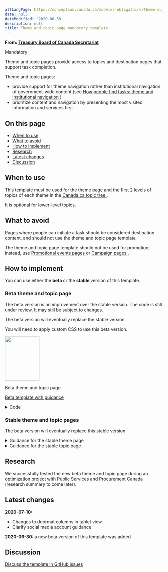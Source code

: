 ```yaml
---
altLangPage: https://conception.canada.ca/modeles-obligatoire/theme-sujet.html
date: null
dateModified: '2020-06-30'
description: null
title: Theme and topic page mandatory template
---
```



<p class="gc-byline">
 <strong>
  From:
  <a href="https://www.canada.ca/en/treasury-board-secretariat.html">
   Treasury Board of Canada Secretariat
  </a>
 </strong>
</p>

<p>
 <span class="label label-danger">
  Mandatory
 </span>
</p>

<p>
 Theme and topic pages provide access to topics and destination pages that support task completion.
</p>

<p>
 Theme and topic pages:
</p>

<ul>
 <li>
  provide support for theme navigation rather than institutional navigation of government-wide content (see
  <a href="{{ site.url }}/architecture/organizing-content.html#toc1">
   How people find tasks: theme and institutional navigation
  </a>
  )
 </li>
 <li>
  prioritize content and navigation by presenting the most visited information and services first
 </li>
</ul>

<section>
 <h2>
  On this page
 </h2>
 <ul>
  <li>
   <a href="#use">
    When to use
   </a>
  </li>
  <li>
   <a href="#avoid">
    What to avoid
   </a>
  </li>
  <li>
   <a href="#specifications">
    How to implement
   </a>
  </li>
  <li>
   <a href="#research">
    Research
   </a>
  </li>
  <li>
   <a href="#changes">
    Latest changes
   </a>
  </li>
  <li>
   <a href="#discuss">
    Discussion
   </a>
  </li>
 </ul>
</section>

<section>
 <h2 id="use">
  When to use
 </h2>
 <p>
  This template must be used for the theme page and the first 2 levels of topics of each theme in the
  <a href="https://www.canada.ca/en/government/about/design-system/topic-tree-content-types.html#tree">
   Canada.ca topic tree
  </a>
  .
 </p>
 <p>
  It is optional for lower-level topics.
 </p>
</section>

<section>
 <h2 id="avoid">
  What to avoid
 </h2>
 <p>
  Pages where people can initiate a task should be considered destination content, and should not use the theme and topic page template
 </p>
 <p>
  The theme and topic page template should not be used for promotion; instead, use
  <a href="../recommended-templates/promotional-events-pages.html">
   Promotional events pages
  </a>
  or
  <a href="../recommended-templates/campaign-pages.html">
   Campaign pages
  </a>
  .
 </p>
</section>

<section>
 <h2 id="specifications">
  How to implement
 </h2>
</section>

<p>
 You can use either the
 <strong>
  beta
 </strong>
 or the
 <strong>
  stable
 </strong>
 version of this template.
</p>

<section>
 <h3>
  Beta theme and topic page
 </h3>
 <p>
  The beta version is an improvement over the stable version. The code is still under review. It may still be subject to changes.
 </p>
 <p>
  The beta version will eventually replace the stable version.
 </p>
 <p>
  You will need to apply custom CSS to use this beta version.
 </p>
 <div class="row mrgn-tp-lg mrgn-bttm-lg">
  <div class="col-xs-10 col-md-8 col-lg-8">
   <div class="gc-dwnld">
    <div class="row">
     <div class="col-xs-10 col-sm-3 col-lg-2">
      <img alt="" class="thumbnail gc-dwnld-img" height="142" src="../images/theme-topic-img-cropped.jpg" width="110">
      </img>
     </div>
     <div class="col-xs-12 col-sm-9 col-lg-10">
      <p class="mrgn-tp-md lead">
       <span>
        Beta theme and topic page
       </span>
      </p>
      <p>
       <a class="btn btn-call-to-action" href="../coded-layout/theme_topic_guidance.html">
        Beta template with guidance
       </a>
      </p>
     </div>
    </div>
   </div>
  </div>
 </div>
 <details>
  <summary>
   Code
  </summary>
  <span id="code">
  </span>
  <div class="wb-tabs">
   <div class="tabpanels">
    <details id="details-panel1">
     <summary>
      HTML
     </summary>
     <pre><code>
&lt;div class="container"&gt;
	&lt;div class="row"&gt;
		&lt;div class="col-md-6"&gt;
			&lt;h1 property="name" id="wb-cont"&gt;[Theme - Topic title]&lt;/h1&gt;
			&lt;p&gt;1-2 sentences that describe the topics and top tasks that can be accessed on this page.&lt;/p&gt;
		&lt;/div&gt;
		&lt;div class="col-md-6 mrgn-tp-sm hidden-sm hidden-xs provisional gc-topic-bg"&gt;
			&lt;div data-bgimg="img/825x200.jpg"&gt;&lt;/div&gt;
		&lt;/div&gt;
	&lt;/div&gt;
&lt;/div&gt;
&lt;section class="well well-sm provisional gc-most-requested"&gt;
	&lt;div class="container"&gt;
		&lt;div class="row"&gt;
			&lt;div class="col-md-2"&gt;
				&lt;h2&gt;Most requested&lt;/h2&gt;
			&lt;/div&gt;
			&lt;div class="col-md-10"&gt;
				&lt;ul class="colcount-md-2"&gt;
					&lt;li&gt;&lt;a href="#"&gt;[Top task hyperlink]&lt;/a&gt;&lt;/li&gt;
					&lt;li&gt;&lt;a href="#"&gt;[Top task hyperlink]&lt;/a&gt;&lt;/li&gt;
					&lt;li&gt;&lt;a href="#"&gt;[Top task hyperlink]&lt;/a&gt;&lt;/li&gt;
					&lt;li&gt;&lt;a href="#"&gt;[Top task hyperlink]&lt;/a&gt;&lt;/li&gt;
					&lt;li&gt;&lt;a href="#"&gt;[Top task hyperlink]&lt;/a&gt;&lt;/li&gt;
					&lt;li&gt;&lt;a href="#"&gt;[Top task hyperlink]&lt;/a&gt;&lt;/li&gt;
					&lt;li&gt;&lt;a href="#"&gt;[Top task hyperlink]&lt;/a&gt;&lt;/li&gt;
				&lt;/ul&gt;
			&lt;/div&gt;
		&lt;/div&gt;
	&lt;/div&gt;
&lt;/section&gt;
&lt;div class="container"&gt;
	&lt;section class="gc-srvinfo"&gt;
		&lt;h2 class="wb-inv"&gt;Services and information&lt;/h2&gt;
		&lt;div class="row wb-eqht-grd"&gt;
			&lt;div class="col-md-4"&gt;
				&lt;h3&gt;&lt;a href="#"&gt;[Subtopic hyperlink text with action]&lt;/a&gt;&lt;/h3&gt;
				&lt;p&gt;Summary of the information or tasks that can be accomplished on the sub-topic page. Use the following drop down to navigate to a relevant page.&lt;/p&gt;
				&lt;div class="wb-fieldflow" data-wb-fieldflow='{"inline": true, "defaultselectedlabel": false, "i18n": { "btn": "Go"} }'&gt;
					&lt;p&gt;[Navigate to a relevant page]&lt;/p&gt;
					&lt;ul&gt;
						&lt;li&gt;&lt;a href="../service-en.html"&gt;Service page&lt;/a&gt;&lt;/li&gt;
						&lt;li&gt;&lt;a href="../institutional/institution-en.html"&gt;Institutional page&lt;/a&gt;&lt;/li&gt;
						&lt;li&gt;&lt;a href="../content-en.html"&gt;Content page&lt;/a&gt;&lt;/li&gt;
					&lt;/ul&gt;
				&lt;/div&gt;
			&lt;/div&gt;
			&lt;div class="col-md-4"&gt;
				&lt;h3&gt;&lt;a href="#"&gt;[Subtopic hyperlink text]&lt;/a&gt;&lt;/h3&gt;
				&lt;p&gt;Summary of the information or tasks that can be accomplished on the sub-topic page. Remove prose or promotional messaging. Use action verbs.&lt;/p&gt;
			&lt;/div&gt;
			&lt;div class="col-md-4"&gt;
				&lt;h3&gt;&lt;a href="#"&gt;[Subtopic hyperlink text]&lt;/a&gt;&lt;/h3&gt;
				&lt;p&gt;Summary of the information or tasks that can be accomplished on the sub-topic page. Remove prose or promotional messaging. Use action verbs.&lt;/p&gt;
			&lt;/div&gt;
			&lt;div class="col-md-4"&gt;
				&lt;h3&gt;&lt;a href="#"&gt;[Subtopic hyperlink text]&lt;/a&gt;&lt;/h3&gt;
				&lt;p&gt;Summary of the information or tasks that can be accomplished on the sub-topic page. Remove prose or promotional messaging. Use action verbs.&lt;/p&gt;
			&lt;/div&gt;
			&lt;div class="col-md-4"&gt;
				&lt;h3&gt;&lt;a href="#"&gt;[Subtopic hyperlink text]&lt;/a&gt;&lt;/h3&gt;
				&lt;p&gt;Summary of the information or tasks that can be accomplished on the sub-topic page. Remove prose or promotional messaging. Use action verbs.&lt;/p&gt;
			&lt;/div&gt;
			&lt;div class="col-md-4"&gt;
				&lt;h3&gt;&lt;a href="#"&gt;[Subtopic hyperlink text]&lt;/a&gt;&lt;/h3&gt;
				&lt;p&gt;Summary of the information or tasks that can be accomplished on the sub-topic page. Remove prose or promotional messaging. Use action verbs.&lt;/p&gt;
			&lt;/div&gt;
			&lt;div class="col-md-4"&gt;
				&lt;h3&gt;&lt;a href="#"&gt;[Subtopic hyperlink text]&lt;/a&gt;&lt;/h3&gt;
				&lt;p&gt;Summary of the information or tasks that can be accomplished on the sub-topic page. Remove prose or promotional messaging. Use action verbs.&lt;/p&gt;
			&lt;/div&gt;
			&lt;div class="col-md-4"&gt;
				&lt;h3&gt;&lt;a href="#"&gt;[Subtopic hyperlink text]&lt;/a&gt;&lt;/h3&gt;
				&lt;p&gt;Summary of the information or tasks that can be accomplished on the sub-topic page. Remove prose or promotional messaging. Use action verbs.&lt;/p&gt;
			&lt;/div&gt;
			&lt;div class="col-md-4"&gt;
				&lt;h3&gt;&lt;a href="#"&gt;[Subtopic hyperlink text]&lt;/a&gt;&lt;/h3&gt;
				&lt;p&gt;Summary of the information or tasks that can be accomplished on the sub-topic page. Remove prose or promotional messaging. Use action verbs.&lt;/p&gt;
			&lt;/div&gt;
			&lt;div class="col-md-4"&gt;
				&lt;h3&gt;&lt;a href="#"&gt;[Subtopic hyperlink text]&lt;/a&gt;&lt;/h3&gt;
				&lt;p&gt;Summary of the information or tasks that can be accomplished on the sub-topic page. Remove prose or promotional messaging. Use action verbs.&lt;/p&gt;
			&lt;/div&gt;
			&lt;div class="col-md-4"&gt;
				&lt;h3&gt;&lt;a href="#"&gt;[Subtopic hyperlink text]&lt;/a&gt;&lt;/h3&gt;
				&lt;p&gt;Summary of the information or tasks that can be accomplished on the sub-topic page. Remove prose or promotional messaging. Use action verbs.&lt;/p&gt;
			&lt;/div&gt;
			&lt;div class="col-md-4"&gt;
				&lt;h3&gt;&lt;a href="#"&gt;[Subtopic hyperlink text]&lt;/a&gt;&lt;/h3&gt;
				&lt;p&gt;Summary of the information or tasks that can be accomplished on the sub-topic page. Remove prose or promotional messaging. Use action verbs.&lt;/p&gt;
			&lt;/div&gt;
		&lt;/div&gt;
	&lt;/section&gt;
	&lt;div class="row mrgn-tp-xl"&gt;
		&lt;div class="col-md-8"&gt;
			&lt;section class="gc-features"&gt;
				&lt;h2 class="wb-inv"&gt;Features&lt;/h2&gt;
				&lt;div class="row"&gt;
					&lt;div class="col-md-6"&gt;
						&lt;img class="img-responsive thumbnail mrgn-bttm-sm" src="../../components/gc-features/img/feature-360x203.png" alt=""/&gt;
					&lt;/div&gt;
					&lt;div class="col-md-6"&gt;
						&lt;h3 class="h5"&gt;&lt;a class="stretched-link" href="#"&gt;[Feature hyperlink text]&lt;/a&gt;&lt;/h3&gt;
						&lt;p&gt;Brief description of the feature being promoted.&lt;/p&gt;
					&lt;/div&gt;
				&lt;/div&gt;
			&lt;/section&gt;
		&lt;/div&gt;
		&lt;div class="col-md-4"&gt;&lt;section class="provisional gc-followus"&gt;
	&lt;h2&gt;On social media&lt;/h2&gt;
	&lt;ul&gt;
		&lt;li&gt;
			&lt;a href="#facebook" class="facebook wb-lbx"&gt;&lt;span class="wb-inv"&gt;Facebook: &lt;/span&gt;FacebookPageName&lt;/a&gt;
		&lt;/li&gt;
		&lt;li&gt;
			&lt;a href="#" rel="external" class="twitter"&gt;&lt;span class="wb-inv"&gt;Twitter: &lt;/span&gt;@TwitterAccount&lt;/a&gt;
		&lt;/li&gt;
		&lt;li&gt;
			&lt;a href="#" rel="external" class="youtube"&gt;&lt;span class="wb-inv"&gt;Youtube: &lt;/span&gt;YouTubeName&lt;/a&gt;
		&lt;/li&gt;
		&lt;li&gt;
			&lt;a href="#" rel="external" class="instagram"&gt;&lt;span class="wb-inv"&gt;Instagram: &lt;/span&gt;InstagramName&lt;/a&gt;
		&lt;/li&gt;
		&lt;li&gt;
			&lt;a href="#" rel="external" class="linkedin"&gt;&lt;span class="wb-inv"&gt;LinkedIn: &lt;/span&gt;LinkedInName&lt;/a&gt;
		&lt;/li&gt;
	&lt;/ul&gt;
&lt;/section&gt;
&lt;section id="facebook" class="modal-dialog modal-content overlay-def mfp-hide"&gt;
	&lt;header class="modal-header"&gt;
		&lt;h2 class="modal-title" id="lbx-title"&gt;Facebook&lt;/h2&gt;
	&lt;/header&gt;
	&lt;div class="modal-body"&gt;
		&lt;ul class="list-unstyled lst-spcd"&gt;
			&lt;li&gt;
				&lt;a href="#" rel="external"&gt;[First Facebook account title]&lt;/a&gt;
			&lt;/li&gt;
			&lt;li&gt;
				&lt;a href="#" rel="external"&gt;[Second Facebook account title]&lt;/a&gt;
			&lt;/li&gt;
		&lt;/ul&gt;
	&lt;/div&gt;
	&lt;div class="modal-footer"&gt;
		&lt;button type="button" class="btn btn-sm btn-primary pull-left popup-modal-dismiss"&gt;Close&lt;span class="wb-inv"&gt;Close overlay&lt;/span&gt;&lt;/button&gt;
	&lt;/div&gt;
&lt;/section&gt;
&lt;/div&gt;
	&lt;/div&gt;
	&lt;section class="provisional gc-contributors"&gt;
		&lt;h2&gt;From:&lt;/h2&gt;
		&lt;ul&gt;
			&lt;li&gt;&lt;a href="#"&gt;[Department or agency]&lt;/a&gt;&lt;/li&gt;
			&lt;li&gt;&lt;a href="#"&gt;[Department or agency]&lt;/a&gt;&lt;/li&gt;
		&lt;/ul&gt;
	&lt;/section&gt;
&lt;/div&gt;
									</code></pre>
    </details>
    <details id="details-panel2">
     <summary>
      CSS
     </summary>
     <pre><code>

.provisional.gc-topic-bg div {
	background: no-repeat;
	margin-left: -15px;
	min-height: 200px;
	overflow: hidden;
	width: calc(50vw - 15px);
}

.provisional.gc-most-requested {
	border: none;
}

.provisional.gc-most-requested h2 {
	font-size: 1.1em;
	margin-top: 15px;
}

.provisional.gc-most-requested ul {
	margin-bottom: 15px;
	margin-top: 15px;
}

.provisional.gc-most-requested ul li {
	font-family: Lato,sans-serif;
	font-size: 87%;
	font-weight: 700;
	line-height: 1.5em;
}

.provisional.gc-followus .facebook::before,.provisional.gc-followus .instagram::before,.provisional.gc-followus .linkedin::before,.provisional.gc-followus .twitter::before,.provisional.gc-followus .youtube::before {
	background-repeat: no-repeat;
	background-size: cover;
	content: "";
	height: 38px;
	margin-right: 10px;
	min-width: 38px
}

.provisional.gc-followus h2 {
	font-size: 1.1em
}

.provisional.gc-followus ul {
	display: block;
	font-size: 87%;
	font-weight: 700;
	list-style: none;
	-webkit-margin-before: 1em;
	margin-block-start:1em;-webkit-padding-start: calc(1em + 6px);
	padding-inline-start:calc(1em + 6px)}

.provisional.gc-followus ul li {
	margin-bottom: 21px
}

.provisional.gc-followus ul li:last-child {
	margin-bottom: 15px
}

.provisional.gc-followus ul li a {
	display: -webkit-box;
	display: -ms-flexbox;
	display: flex;
	line-height: 1.54;
	max-width: -webkit-max-content;
	max-width: -moz-max-content;
	max-width: max-content;
	text-decoration: none
}

.provisional.gc-followus ul li a::before {
	margin-right: 10px;
	margin-top: -6px
}

.provisional.gc-followus ul li a:active,.provisional.gc-followus ul li a:focus,.provisional.gc-followus ul li a:hover {
	text-decoration: underline
}

.provisional.gc-followus ul.list-inline {
	-webkit-padding-start: 0;
	padding-inline-start:0}

.provisional.gc-followus ul.list-inline li {
	display: inline-block;
	padding-right: 0
}

.provisional.gc-followus ul.list-inline li a {
	height: 38px;
	overflow: hidden;
	width: 38px
}

.provisional.gc-followus ul.list-inline li a::before {
	margin-top: 0
}

.provisional.gc-followus ul.list-inline li a:active,.provisional.gc-followus ul.list-inline li a:focus,.provisional.gc-followus ul.list-inline li a:hover {
	outline: solid 2px #0535d2
}

.provisional.gc-followus .facebook::before {
	background-image: url(../assets/gc-follow-us/facebook.svg)
}

.provisional.gc-followus .twitter::before {
	background-image: url(../assets/gc-follow-us/twitter.svg)
}

.provisional.gc-followus .youtube::before {
	background-image: url(../assets/gc-follow-us/youtube.svg)
}

.provisional.gc-followus .instagram::before {
	background-image: url(../assets/gc-follow-us/instagram.svg)
}

.provisional.gc-followus .linkedin::before {
	background-image: url(../assets/gc-follow-us/linkedin.svg)
}

.provisional.gc-contributors {
	margin-top: 38px
}

.provisional.gc-contributors h2,.provisional.gc-contributors ul {
	display: inline;
	font-size: 87%;
	margin-top: 0
}

.provisional.gc-contributors ul {
	-webkit-padding-start: 0;
	padding-inline-start:0}

.provisional.gc-contributors ul li {
	display: inline-block;
	font-weight: 700;
	margin-right: .7em
}

@media screen and (max-width: 991px)
.provisional.gc-contributors ul {
	-webkit-padding-start: 20px;
	padding-inline-start: 20px;
}

@media screen and (max-width: 991px)
.provisional.gc-contributors h2, .provisional.gc-contributors ul {
	display: block;
}

@media screen and (max-width: 991px)
.provisional.gc-contributors ul li {
	display: list-item;
	margin-right: 0;
}

</code></pre>
    </details>
   </div>
  </div>
 </details>
</section>

<div class="clearfix">
</div>

<section>
 <h3>
  Stable theme and topic pages
 </h3>
 <p>
  The beta version will eventually replace this stable version.
 </p>
 <details>
  <summary>
   Guidance for the stable theme page
  </summary>
  <div class="btn-group mrgn-bttm-sm">
   <button class="btn btn-default wb-toggle" data-toggle='{"selector": "details", "parent": "#template-elements-1", "type": "on"}' type="button">
    Expand All
   </button>
   <button class="btn btn-default wb-toggle" data-toggle='{"selector": "details", "parent": "#template-elements-1", "type": "off"}' type="button">
    Collapse All
   </button>
  </div>
  <div class="row">
   <div class="col-lg-6 pull-right">
    <figure class="mrgn-bttm-lg">
     <figcaption class="text-center">
      <b>
       Theme page template
      </b>
     </figcaption>
     <img alt="Template of theme page showing sections that make up its structure. Read top to bottom and left to right. Specifications detailed below." class="full-width" src="../images/theme-page-en.jpg"/>
    </figure>
   </div>
   <div class="col-lg-6 pull-left">
    <div id="template-elements-1">
     <section>
      <h3>
       1: Theme title
      </h3>
      <p>
       <span class="label label-danger">
        Mandatory
       </span>
      </p>
      <p>
       Describes the theme and page content
      </p>
      <ul class="list-unstyled">
       <li id="element1-1">
        <details class="mrgn-bttm-sm">
         <summary class="wb-toggle" data-toggle='{"print":"on"}'>
          <strong>
           Presentation
          </strong>
         </summary>
         <ul>
          <li>
           theme title must be a unique H1
          </li>
          <li>
           must be the first component on the page
          </li>
         </ul>
        </details>
       </li>
      </ul>
     </section>
     <section>
      <h3>
       2: Theme introductory paragraph
      </h3>
      <p>
       <span class="label label-danger">
        Mandatory
       </span>
      </p>
      <p>
       Describes the top tasks and topics that can be accessed on this page
      </p>
      <ul class="list-unstyled">
       <li id="element1-2a">
        <details class="mrgn-bttm-sm">
         <summary class="wb-toggle" data-toggle='{"print":"on"}'>
          <strong>
           Content
          </strong>
         </summary>
         <ul>
          <li>
           provides an overview of all top tasks that can be accomplished on the given theme
          </li>
          <li>
           keep the text short and concise
          </li>
          <li>
           written for a grade 6-8 reading level
          </li>
         </ul>
        </details>
       </li>
       <li id="element1-2b">
        <details class="mrgn-bttm-sm">
         <summary class="wb-toggle" data-toggle='{"print":"on"}'>
          <strong>
           Presentation
          </strong>
         </summary>
         <ul>
          <li>
           appears below the theme title
          </li>
          <li>
           appears to the left of the theme carousel
          </li>
         </ul>
        </details>
       </li>
      </ul>
     </section>
     <section>
      <h3>
       3: Theme carousel
      </h3>
      <p>
       <span class="label label-info">
        Optional
       </span>
      </p>
      <p>
       Features theme-specific top tasks and topic information that is timely and relevant
      </p>
      <ul class="list-unstyled">
       <li id="element1-3a">
        <details class="mrgn-bttm-sm">
         <summary class="wb-toggle" data-toggle='{"print":"on"}'>
          <strong>
           Content
          </strong>
         </summary>
         <ul>
          <li>
           use the
           <a href="../common-design-patterns/carousels.html">
            Carousels
           </a>
           pattern
          </li>
         </ul>
        </details>
       </li>
       <li id="element1-3b">
        <details class="mrgn-bttm-sm">
         <summary class="wb-toggle" data-toggle='{"print":"on"}'>
          <strong>
           Presentation
          </strong>
         </summary>
         <ul>
          <li>
           appears at the top of the page
          </li>
          <li>
           appears to the right of the theme introductory paragraph
          </li>
         </ul>
        </details>
       </li>
      </ul>
     </section>
     <section>
      <h3>
       4: Theme social media channels
      </h3>
      <p>
       <span class="label label-warning">
        Conditional
       </span>
      </p>
      <p>
       Features theme-specific social media channels
      </p>
      <ul class="list-unstyled">
       <li id="element1-4a">
        <details class="mrgn-bttm-sm">
         <summary class="wb-toggle" data-toggle='{"print":"on"}'>
          <strong>
           Content
          </strong>
         </summary>
         <ul>
          <li>
           this component is mandatory when there is 1 or more theme related social media channels that exist
          </li>
          <li>
           use the
           <a href="../common-design-patterns/social-media-channels.html">
            Social media channels block (follow block)
           </a>
           pattern
          </li>
         </ul>
        </details>
       </li>
       <li id="element1-4b">
        <details class="mrgn-bttm-sm">
         <summary class="wb-toggle" data-toggle='{"print":"on"}'>
          <strong>
           Presentation
          </strong>
         </summary>
         <ul>
          <li>
           appears below the theme introductory paragraph
          </li>
         </ul>
        </details>
       </li>
      </ul>
     </section>
     <section>
      <h3>
       5: Services and information
      </h3>
      <p>
       <span class="label label-danger">
        Mandatory
       </span>
      </p>
      <p>
       Features theme-specific topics
      </p>
      <ul class="list-unstyled">
       <li id="element1-5a">
        <details class="mrgn-bttm-sm">
         <summary class="wb-toggle" data-toggle='{"print":"on"}'>
          <strong>
           Content
          </strong>
         </summary>
         <ul>
          <li>
           use the
           <a href="../common-design-patterns/services-information.html">
            Services and information
           </a>
           pattern
          </li>
         </ul>
        </details>
       </li>
       <li id="element1-5b">
        <details class="mrgn-bttm-sm">
         <summary class="wb-toggle" data-toggle='{"print":"on"}'>
          <strong>
           Presentation
          </strong>
         </summary>
         <ul>
          <li>
           appears below the theme social media channels and to the left of “Most requested”
          </li>
          <li>
           heading is labelled “Services and information”
          </li>
         </ul>
        </details>
       </li>
      </ul>
     </section>
     <section>
      <h3>
       6: Most requested
      </h3>
      <p>
       <span class="label label-danger">
        Mandatory
       </span>
      </p>
      <p>
       Features theme-specific top tasks
      </p>
      <ul class="list-unstyled">
       <li id="element1-6a">
        <details class="mrgn-bttm-sm">
         <summary class="wb-toggle" data-toggle='{"print":"on"}'>
          <strong>
           Content
          </strong>
         </summary>
         <ul>
          <li>
           use the
           <a href="../common-design-patterns/most-requested.html">
            Most requested
           </a>
           pattern
          </li>
         </ul>
        </details>
       </li>
       <li id="element1-6b">
        <details class="mrgn-bttm-sm">
         <summary class="wb-toggle" data-toggle='{"print":"on"}'>
          <strong>
           Presentation
          </strong>
         </summary>
         <ul>
          <li>
           appears to the right of “Services and information”
          </li>
          <li>
           heading is labelled “Most requested”
          </li>
         </ul>
        </details>
       </li>
      </ul>
     </section>
     <section>
      <h3>
       7: More information for
      </h3>
      <p>
       <span class="label label-warning">
        Conditional
       </span>
      </p>
      <p>
       Links to related government-wide audience information
      </p>
      <ul class="list-unstyled">
       <li id="element1-7a">
        <details class="mrgn-bttm-sm">
         <summary class="wb-toggle" data-toggle='{"print":"on"}'>
          <strong>
           Content
          </strong>
         </summary>
         <ul>
          <li>
           this component is mandatory when there is 1 or more theme-related government-wide audience page or audience topic page that exist
          </li>
          <li>
           use the
           <a href="../common-design-patterns/more-information.html">
            More information for
           </a>
           pattern
          </li>
         </ul>
        </details>
       </li>
       <li id="element1-7b">
        <details class="mrgn-bttm-sm">
         <summary class="wb-toggle" data-toggle='{"print":"on"}'>
          <strong>
           Presentation
          </strong>
         </summary>
         <ul>
          <li>
           appears below “Most requested”
          </li>
          <li>
           heading is labelled “More information for”
          </li>
         </ul>
        </details>
       </li>
      </ul>
     </section>
     <section>
      <h3>
       8: Theme features
      </h3>
      <p>
       <span class="label label-danger">
        Mandatory
       </span>
      </p>
      <p>
       Promotes theme-specific current activities being led by departments and agencies across the
       <abbr title="Government of Canada">
        GC
       </abbr>
      </p>
      <ul class="list-unstyled">
       <li id="element1-8a">
        <details class="mrgn-bttm-sm">
         <summary class="wb-toggle" data-toggle='{"print":"on"}'>
          <strong>
           Content
          </strong>
         </summary>
         <ul>
          <li>
           use the
           <a href="../common-design-patterns/feature-tiles.html">
            Context-specific features
           </a>
           pattern
          </li>
         </ul>
        </details>
       </li>
       <li id="element1-9b">
        <details class="mrgn-bttm-sm">
         <summary class="wb-toggle" data-toggle='{"print":"on"}'>
          <strong>
           Presentation
          </strong>
         </summary>
         <ul>
          <li>
           appears below “Services and information”
          </li>
         </ul>
        </details>
       </li>
      </ul>
     </section>
    </div>
   </div>
  </div>
  <h2 id="examples">
   Working examples
  </h2>
  <ul>
   <li>
    <a href="http://wet-boew.github.io/themes-dist/GCWeb/theme-en.html">
     English working example
    </a>
    (on GitHub)
   </li>
   <li>
    <a href="http://wet-boew.github.io/themes-dist/GCWeb/theme-fr.html">
     French working example
    </a>
    (on GitHub)
   </li>
  </ul>
  <h2 id="navigation">
   User navigation
  </h2>
  <p>
   Canada.ca is organized around 15 themes, based on an analysis of top tasks (most requested information and services) across the Government of Canada.
  </p>
  <p>
   While the themes emphasize top tasks related to information and service delivery, they also provide a window into activities of  the Government of Canada that are undertaken to support programs and services (for  example,  research, consultation, policy development).
  </p>
  <figure class="mrgn-bttm-lg">
   <figcaption class="text-center">
    <b>
     User navigation diagram
    </b>
   </figcaption>
   <img alt="Diagram of how to navigate to theme pages on Canada.ca. Text version below:" class="img-responsive center-block" src="https://www.canada.ca/content/dam/tbs-sct/images/government-communications/canada-content-style-guide/theme-pages-ia-eng.png"/>
   <details>
    <summary class="wb-toggle" data-toggle='{"print":"on"}'>
     Text version
    </summary>
    <p>
     Theme pages can be accessed from the Canada.ca home page.
    </p>
   </details>
  </figure>
 </details>
 <details>
  <summary>
   Guidance for the stable topic page
  </summary>
  <div class="btn-group mrgn-bttm-sm">
   <button class="btn btn-default wb-toggle" data-toggle='{"selector": "details", "parent": "#template-elements", "type": "on"}' type="button">
    Expand All
   </button>
   <button class="btn btn-default wb-toggle" data-toggle='{"selector": "details", "parent": "#template-elements", "type": "off"}' type="button">
    Collapse All
   </button>
  </div>
  <div class="row">
   <div class="col-lg-6 pull-right">
    <figure class="mrgn-bttm-lg">
     <figcaption class="text-center">
      <b>
       Topic page template
      </b>
     </figcaption>
     <img alt="Template of topic page showing sections that make up its structure. Read top to bottom and left to right. Specifications detailed below." class="full-width" src="https://www.canada.ca/content/dam/tbs-sct/images/government-communications/canada-content-style-guide/topic-page-eng.jpg"/>
    </figure>
   </div>
   <div class="col-lg-6 pull-left">
    <div id="template-elements-2">
     <section>
      <h3>
       1: Topic title
      </h3>
      <p>
       <span class="label label-danger">
        Mandatory
       </span>
      </p>
      <p>
       Names the current topic
      </p>
      <ul class="list-unstyled">
       <li id="element2-1">
        <details class="mrgn-bttm-sm">
         <summary class="wb-toggle" data-toggle='{"print":"on"}'>
          <strong>
           Presentation
          </strong>
         </summary>
         <ul>
          <li>
           the topic title must be a unique H1
          </li>
          <li>
           it must be the first component on the page
          </li>
         </ul>
        </details>
       </li>
      </ul>
     </section>
     <section>
      <h3>
       2: Topic introductory paragraph
      </h3>
      <p>
       <span class="label label-danger">
        Mandatory
       </span>
      </p>
      <p>
       Describes the current topic page
      </p>
      <ul class="list-unstyled">
       <li id="element2-2a">
        <details class="mrgn-bttm-sm">
         <summary class="wb-toggle" data-toggle='{"print":"on"}'>
          <strong>
           Content
          </strong>
         </summary>
         <ul>
          <li>
           provides an overview of the top tasks or sub-topics that can be accessed from the current topic
          </li>
          <li>
           keep the text short and concise
          </li>
          <li>
           written for a grade 6-8 reading level
          </li>
         </ul>
        </details>
       </li>
       <li id="element2-2b">
        <details class="mrgn-bttm-sm">
         <summary class="wb-toggle" data-toggle='{"print":"on"}'>
          <strong>
           Presentation
          </strong>
         </summary>
         <ul>
          <li>
           appears below the topic title
          </li>
          <li>
           appears to the left of the topic image
          </li>
         </ul>
        </details>
       </li>
      </ul>
     </section>
     <section>
      <h3>
       3: Topic image
      </h3>
      <p>
       <span class="label label-info">
        Optional
       </span>
      </p>
      <p>
       Supports and enhances key messages related to the topic page
      </p>
      <ul class="list-unstyled">
       <li id="element2-3a">
        <details class="mrgn-bttm-sm">
         <summary class="wb-toggle" data-toggle='{"print":"on"}'>
          <strong>
           Content
          </strong>
         </summary>
         <ul>
          <li>
           the image must reflect key messages related to the topic
          </li>
          <li>
           the image may appear elsewhere on the site
          </li>
          <li>
           carousels are not allowed on topic pages
          </li>
          <li>
           use the
           <a href="../common-design-patterns/images.html">
            Images
           </a>
           pattern
          </li>
         </ul>
        </details>
       </li>
       <li id="element2-3b">
        <details class="mrgn-bttm-sm">
         <summary class="wb-toggle" data-toggle='{"print":"on"}'>
          <strong>
           Presentation
          </strong>
         </summary>
         <ul>
          <li>
           the topic image appears at the top of the page
          </li>
          <li>
           appears to the right of the introductory paragraph
          </li>
          <li>
           the image is not hyperlinked
          </li>
          <li>
           consult the
           <a href="http://wet-boew.github.io/themes-dist/GCWeb/index-en.html">
            Canada.ca GitHub page
           </a>
           for image sizing
          </li>
         </ul>
        </details>
       </li>
      </ul>
     </section>
     <section>
      <h3>
       4: Topic social media channels
      </h3>
      <p>
       <span class="label label-info">
        Optional
       </span>
      </p>
      <p>
       Features topic-specific social media channels
      </p>
      <ul class="list-unstyled">
       <li id="element2-4a">
        <details class="mrgn-bttm-sm">
         <summary class="wb-toggle" data-toggle='{"print":"on"}'>
          <strong>
           Content
          </strong>
         </summary>
         <ul>
          <li>
           use the
           <a href="../common-design-patterns/social-media-channels.html">
            Social media channels block (follow block)
           </a>
           pattern
          </li>
         </ul>
        </details>
       </li>
       <li id="element2-4b">
        <details class="mrgn-bttm-sm">
         <summary class="wb-toggle" data-toggle='{"print":"on"}'>
          <strong>
           Presentation
          </strong>
         </summary>
         <ul>
          <li>
           appears below the topic introductory paragraph
          </li>
         </ul>
        </details>
       </li>
      </ul>
     </section>
     <section>
      <h3>
       5: Services and information
      </h3>
      <p>
       <span class="label label-danger">
        Mandatory
       </span>
      </p>
      <p>
       Lists the sub-topics and destination content related to the current topic
      </p>
      <ul class="list-unstyled">
       <li id="element2-5a">
        <details class="mrgn-bttm-sm">
         <summary class="wb-toggle" data-toggle='{"print":"on"}'>
          <strong>
           Content
          </strong>
         </summary>
         <ul>
          <li>
           use the
           <a href="../common-design-patterns/services-information.html">
            Services and information
           </a>
           pattern
          </li>
         </ul>
        </details>
       </li>
       <li id="element2-5b">
        <details class="mrgn-bttm-sm">
         <summary class="wb-toggle" data-toggle='{"print":"on"}'>
          <strong>
           Presentation
          </strong>
         </summary>
         <ul>
          <li>
           appears below the topic social media channels and to the left of “Most requested”
          </li>
         </ul>
        </details>
       </li>
      </ul>
     </section>
     <section>
      <h3>
       6: Most requested
      </h3>
      <p>
       <span class="label label-danger">
        Mandatory
       </span>
       on theme pages and first-level topic pages
      </p>
      <p>
       Features top tasks for the current topic
      </p>
      <ul class="list-unstyled">
       <li id="element2-6a">
        <details class="mrgn-bttm-sm">
         <summary class="wb-toggle" data-toggle='{"print":"on"}'>
          <strong>
           Content
          </strong>
         </summary>
         <ul>
          <li>
           use the
           <a href="../common-design-patterns/most-requested.html">
            Most requested
           </a>
           pattern
          </li>
         </ul>
        </details>
       </li>
       <li id="element2-6b">
        <details class="mrgn-bttm-sm">
         <summary class="wb-toggle" data-toggle='{"print":"on"}'>
          <strong>
           Presentation
          </strong>
         </summary>
         <ul>
          <li>
           appears to the right of “Services and information”
          </li>
         </ul>
        </details>
       </li>
      </ul>
     </section>
     <section>
      <h3>
       7: Contributors
      </h3>
      <p>
       <span class="label label-danger">
        Mandatory
       </span>
      </p>
      <p>
       Links to institutions that support the current topic
      </p>
      <ul class="list-unstyled">
       <li id="element2-7a">
        <details class="mrgn-bttm-sm">
         <summary class="wb-toggle" data-toggle='{"print":"on"}'>
          <strong>
           Content
          </strong>
         </summary>
         <ul>
          <li>
           use the
           <a href="../common-design-patterns/contributors.html">
            Contributors
           </a>
           pattern
          </li>
         </ul>
        </details>
       </li>
       <li id="element2-7b">
        <details class="mrgn-bttm-sm">
         <summary class="wb-toggle" data-toggle='{"print":"on"}'>
          <strong>
           Presentation
          </strong>
         </summary>
         <ul>
          <li>
           appears below “Most requested”
          </li>
         </ul>
        </details>
       </li>
      </ul>
     </section>
     <section>
      <h3>
       8: More information for
      </h3>
      <p>
       <span class="label label-danger">
        Conditional
       </span>
      </p>
      <p>
       Links to related government-wide audience information
      </p>
      <ul class="list-unstyled">
       <li id="element2-8a">
        <details class="mrgn-bttm-sm">
         <summary class="wb-toggle" data-toggle='{"print":"on"}'>
          <strong>
           Content
          </strong>
         </summary>
         <ul>
          <li>
           this component is mandatory when there are 1 or more doormat links in services and information related to the topic government-wide audience pages
          </li>
          <li>
           use the
           <a href="../common-design-patterns/more-information.html">
            More information for
           </a>
           pattern
          </li>
         </ul>
        </details>
       </li>
       <li id="element2-8b">
        <details class="mrgn-bttm-sm">
         <summary class="wb-toggle" data-toggle='{"print":"on"}'>
          <strong>
           Presentation
          </strong>
         </summary>
         <ul>
          <li>
           appears below “Contributors”
          </li>
         </ul>
        </details>
       </li>
      </ul>
     </section>
     <section>
      <h3>
       9: What we are doing
      </h3>
      <p>
       <span class="label label-danger">
        Conditional
       </span>
      </p>
      <p>
       Provides links to program and policy development content that is most relevant to the current topic
      </p>
      <ul class="list-unstyled">
       <li id="element2-9a">
        <details class="mrgn-bttm-sm">
         <summary class="wb-toggle" data-toggle='{"print":"on"}'>
          <strong>
           Content
          </strong>
         </summary>
         <ul>
          <li>
           this component is mandatory when program and policy development content related to the current topic exists
          </li>
          <li>
           use the
           <a href="../common-design-patterns/what-we-are-doing.html">
            What we are doing
           </a>
           pattern
          </li>
         </ul>
        </details>
       </li>
       <li id="element2-9b">
        <details class="mrgn-bttm-sm">
         <summary class="wb-toggle" data-toggle='{"print":"on"}'>
          <strong>
           Presentation
          </strong>
         </summary>
         <ul>
          <li>
           appears below “Services and information” and “Most requested”
          </li>
         </ul>
        </details>
       </li>
      </ul>
     </section>
     <section>
      <h3>
       10: Topic features
      </h3>
      <p>
       <span class="label label-info">
        Optional
       </span>
      </p>
      <p>
       Promotes ongoing activities being led by departments and agencies across the
       <abbr title="Government of Canada">
        GC
       </abbr>
       that are related to the current topic
      </p>
      <ul class="list-unstyled">
       <li id="element2-10a">
        <details class="mrgn-bttm-sm">
         <summary class="wb-toggle" data-toggle='{"print":"on"}'>
          <strong>
           Content
          </strong>
         </summary>
         <ul>
          <li>
           use the
           <a href="../common-design-patterns/feature-tiles.html">
            Context-specific features
           </a>
           pattern
          </li>
         </ul>
        </details>
       </li>
       <li id="element2-10b">
        <details class="mrgn-bttm-sm">
         <summary class="wb-toggle" data-toggle='{"print":"on"}'>
          <strong>
           Presentation
          </strong>
         </summary>
         <ul>
          <li>
           appears below “What we are doing”
          </li>
         </ul>
        </details>
       </li>
      </ul>
     </section>
    </div>
   </div>
  </div>
 </details>
</section>

<h2 id="research">
 Research
</h2>

<p>
 We successfully tested the new beta theme and topic page during an optimization project with Public Services and Procurement Canada (research summary to come later).
</p>

<section>
 <h2 id="changes">
  Latest changes
 </h2>
 <p>
  <strong>
   2020-07-10:
  </strong>
 </p>
 <ul>
  <li>
   Changes to doormat columns in tablet view
  </li>
  <li>
   Clarify social media account guidance
  </li>
 </ul>
 <p>
  <strong>
   2020-06-30:
  </strong>
  a new beta version of this template was added
 </p>
</section>

<section>
 <h2 id="discuss">
  Discussion
 </h2>
 <p>
  <a href="https://github.com/canada-ca/design-system-systeme-conception/issues">
   Discuss the template in GitHub issues
  </a>
 </p>
</section>






